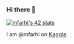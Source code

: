 ### Hi there 👋

<!--
**MedAymenF/MedAymenF** is a ✨ _special_ ✨ repository because its `README.md` (this file) appears on your GitHub profile.

Here are some ideas to get you started:

- 🔭 I’m currently working on ...
- 🌱 I’m currently learning ...
- 👯 I’m looking to collaborate on ...
- 🤔 I’m looking for help with ...
- 💬 Ask me about ...
- 📫 How to reach me: ...
- 😄 Pronouns: ...
- ⚡ Fun fact: ...
-->

[![mfarhi's 42 stats](https://badge42.vercel.app/api/v2/cl5twx4hw007809mfvxwmzeal/stats?cursusId=21&coalitionId=74)](https://github.com/JaeSeoKim/badge42)

I am @mfarhi on [Kaggle](https://www.kaggle.com/mfarhi).
